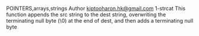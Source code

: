 POINTERS,arrays,strings
Author <kiptooharon.hk@gmail.com>
1-strcat
	This function appends the src string to the dest string, overwriting the terminating null byte (\0) at the end of dest, and then adds a terminating null byte

